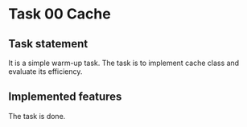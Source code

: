 
# __Task 00 Cache__

## __Task statement__

It is a simple warm-up task. The task is to implement cache class and evaluate its efficiency.

## __Implemented features__

The task is done.
